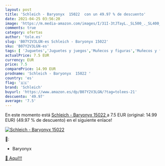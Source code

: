 ```yaml
---
layout: post
title: 'Schleich - Baryonyx  15022  con un 49.97 % de descuento'
date: 2021-04-25 03:56:20
image: 'https://m.media-amazon.com/images/I/31I-3tJTayL._SL500_._SL400_.jpg'
comments: true
category: ofertas
author: 'tole.es'
slug: 'B07Y2V3LGN-es Schleich - Baryonyx 15022'
sku: 'B07Y2V3LGN-es'
tags: [ 'Juguetes','Juguetes y juegos','Muñecos y figuras','Muñecos y figuras de acción','schleich', ]
actualPrice: 7.5 EUR
currency: EUR
price: 7.5
comparePrice: 14.99 EUR
prodname: 'Schleich - Baryonyx  15022 '
country: 'es'
flag: '🇪🇸'
brand: 'Schleich'
buyurl: 'https://www.amazon.es/dp/B07Y2V3LGN/?tag=tolees-21'
descuento: '49.97'
average: '7.5'
---
```


En este momento está [Schleich - Baryonyx  15022 ](https://www.amazon.es/dp/B07Y2V3LGN/?tag=tolees-21) a 7.5 EUR (original: 14.99 EUR) (49.97 %  de descuento) en el siguiente enlace!

[![Schleich - Baryonyx  15022 ](https://m.media-amazon.com/images/I/31I-3tJTayL._SL500_._SL400_.jpg)](https://www.amazon.es/dp/B07Y2V3LGN/?tag=tolees-21)

🔎:

- Baryonyx

[🛒 Aquí!!!](https://www.amazon.es/dp/B07Y2V3LGN/?tag=tolees-21)

